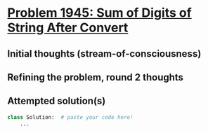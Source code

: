 # [Problem 1945: Sum of Digits of String After Convert](https://leetcode.com/problems/sum-of-digits-of-string-after-convert/description/?envType=daily-question)

## Initial thoughts (stream-of-consciousness)

## Refining the problem, round 2 thoughts

## Attempted solution(s)
```python
class Solution:  # paste your code here!
    ...
```
